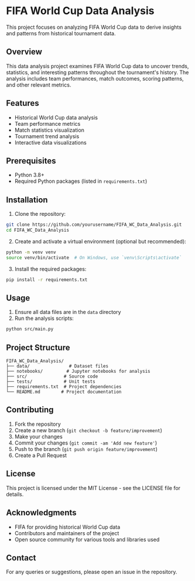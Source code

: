 # FIFA World Cup Data Analysis

This project focuses on analyzing FIFA World Cup data to derive insights and patterns from historical tournament data.

## Overview

This data analysis project examines FIFA World Cup data to uncover trends, statistics, and interesting patterns throughout the tournament's history. The analysis includes team performances, match outcomes, scoring patterns, and other relevant metrics.

## Features

- Historical World Cup data analysis
- Team performance metrics
- Match statistics visualization
- Tournament trend analysis
- Interactive data visualizations

## Prerequisites

- Python 3.8+
- Required Python packages (listed in `requirements.txt`)

## Installation

1. Clone the repository:
```bash
git clone https://github.com/yourusername/FIFA_WC_Data_Analysis.git
cd FIFA_WC_Data_Analysis
```

2. Create and activate a virtual environment (optional but recommended):
```bash
python -m venv venv
source venv/bin/activate  # On Windows, use `venv\Scripts\activate`
```

3. Install the required packages:
```bash
pip install -r requirements.txt
```

## Usage

1. Ensure all data files are in the `data` directory
2. Run the analysis scripts:
```bash
python src/main.py
```

## Project Structure

```
FIFA_WC_Data_Analysis/
├── data/               # Dataset files
├── notebooks/         # Jupyter notebooks for analysis
├── src/              # Source code
├── tests/            # Unit tests
├── requirements.txt  # Project dependencies
└── README.md        # Project documentation
```

## Contributing

1. Fork the repository
2. Create a new branch (`git checkout -b feature/improvement`)
3. Make your changes
4. Commit your changes (`git commit -am 'Add new feature'`)
5. Push to the branch (`git push origin feature/improvement`)
6. Create a Pull Request

## License

This project is licensed under the MIT License - see the LICENSE file for details.

## Acknowledgments

- FIFA for providing historical World Cup data
- Contributors and maintainers of the project
- Open source community for various tools and libraries used

## Contact

For any queries or suggestions, please open an issue in the repository.